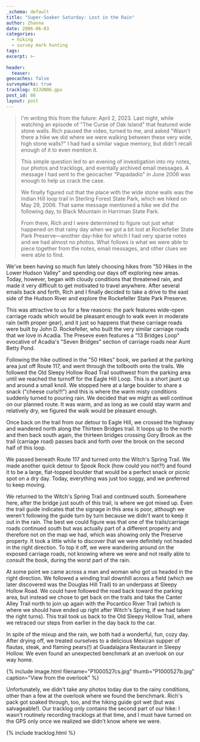 ```yaml
---
_schema: default
title: "Super-Soaker Saturday: Lost in the Rain"
author: Zhanna
date: 2006-06-03
categories:
  - hiking
  - survey mark hunting
tags:
excerpt: >- 
   
header:
  teaser:
geocaches: false
surveymarks: true
tracklog: 03JUN06.gpx
post_id: 86
layout: post                                                              
---      
```


> I'm writing this from the future: April 2, 2023. Last night, while watching an episode of "The Curse of Oak Island" that featured wide stone walls. Rich paused the video, turned to me, and asked "Wasn't there a hike we did where we were walking between these very wide, high stone walls?" I had had a similar vague memory, but didn't recall enough of it to even mention it. 
> 
> This simple question led to an evening of investigation into my notes, our photos and tracklogs, and eventally archived email messages. A message I had sent to the geocacher "Papadadio" in June 2006 was enough to help us crack the case. 
> 
> We finally figured out that the place with the wide stone walls was the Indian Hill loop trail in Sterling Forest State Park, which we hiked on May 29, 2006. That same message mentioned a hike we did the following day, to Black Mountain in Harriman State Park. 
> 
> From there, Rich and I were determined to figure out just what happened on that rainy day when we got a bit lost at Rockefeller State Park Preserve—another day-hike for which I had very sparse notes and we had almost no photos. What follows is what we were able to piece together from the notes, email messages, and other clues we were able to find. 

We've been having so much fun lately choosing hikes from "50 Hikes in the Lower Hudson Valley" and spending our days off exploring new areas. Today, however, began with cloudy conditions that threatened rain, and made it very difficult to get motivated to travel anywhere. After several emails back and forth, Rich and I finally decided to take a drive to the east side of the Hudson River and explore the Rockefeller State Park Preserve.

This was attractive to us for a few reasons: the park features wide-open carriage roads which would be pleasant enough to walk even in moderate rain (with proper gear), and it just so happens that these carriage roads were built by John D. Rockefeller, who built the very similar carriage roads that we love in Acadia. The Preseve even features a "13 Bridges Loop" evocative of Acadia's "Seven Bridges" section of carriage roads near Aunt Betty Pond.

Following the hike outlined in the "50 Hikes" book, we parked at the parking area just off Route 117, and went through the tollbooth onto the trails.  We followed the Old Sleepy Hollow Road Trail southwest from the parking area until we reached the turnoff for the Eagle Hill Loop. This is a short jaunt up and around a small knoll. We stopped here at a large boulder to share a snack ("cheese curls!!!") and this is where the warm misty conditions suddenly turned to pouring rain. We decided that we might as well continue on our planned route. It was warm, and as long as we could stay warm and relatively dry, we figured the walk would be pleasant enough.

Once back on the trail from our detour to Eagle Hill, we crossed the highway and wandered north along the Thirteen Bridges trail. It loops up to the north and then back south again, the thirteen bridges crossing Gory Brook as the trail (carriage road) passes back and forth over the brook on the second half of this loop.

We passed beneath Route 117 and turned onto the Witch's Spring Trail. We made another quick detour to Spook Rock (how could you not?!) and found it to be a large, flat-topped boulder that would be a perfect snack or picnic spot on a dry day. Today, everything was just too soggy, and we preferred to keep moving.

We returned to the Witch's Spring Trail and continued south. Somewhere here, after the bridge just south of this trail, is where we got mixed up. Even the trail guide indicates that the signage in this area is poor, although we weren't following the guide turn by turn because we didn't want to keep it out in the rain. The best we could figure was that one of the trails/carriage roads continued south but was actually part of a different property and therefore not on the map we had, which was showing only the Preserve property. It took a little while to discover that we were definitely not headed in the right direction. To top it off, we were wandering around on the exposed carriage roads, not knowing where we were and not really able to consult the book, during the worst part of the rain.

At some point we came across a man and woman who got us headed in the right direction. We followed a winding trail downhill across a field (which we later discovered was the Douglas Hill Trail) to an underpass at Sleepy Hollow Road. We could have followed the road back toward the parking area, but instead we chose to get back on the trails and take the Canter Alley Trail north to join up again with the Pocantico River Trail (which is where we should have ended up right after Witch's Spring, if we had taken the right turns). This trail took us back to the Old Sleepy Hollow Trail, where we retraced our steps from earlier in the day back to the car. 

In spite of the mixup and the rain, we both had a wonderful, fun, cozy day. After drying off, we treated ourselves to a delicious Mexican supper of flautas, steak, and flaming pears(!) at Guadalajara Restaurant in Sleepy Hollow. We even found an unexpected benchmark at an overlook on our way home.

{% include image.html filename="P1000527cs.jpg" thumb="P1000527b.jpg" caption="View from the overlook" %}

Unfortunately, we didn't take any photos today due to the rainy conditions, other than a few at the overlook where we found the benchmark. Rich's pack got soaked through, too, and the hiking guide got wet (but was salvageable!). Our tracklog only contains the second part of our hike: I wasn't routinely recording tracklogs at that time, and I must have turned on the GPS only once we realized we didn't know where we were.

<!-- Rockefeller State Park Preserve.  Warm, lovely walk in misty conditions, then pouring rain.  Shared a snack ("cheese curls!!!") and then the rain began.  Stopping and starting all day long.  Got lost on the carriage roads during the worst part of the rain.  (Give directions from woman and man and show which way we went.)  Still very cozy and fun day.   Excellent dinner at the Mexican restaurant - flautas and steak and flaming pears!!! (Guadalajara?) -->

{% include tracklog.html %}

<!-- Rockefeller State Park Preserve:

6/4/06: I didn't have a chance to try to figure anything out yet.  I'm certainly still curious.  Where do you think we went wrong?  Did we make a wrong turn?  

Well, it’s hard to tell exactly.  The very point where we went wrong is the only part I’m not absolutely sure of (and would like to discuss with you, because maybe together we’ll be able to work it out for certain).  I have a guess that we made a wrong turn after the bridge just south of the Witch’s Spring Trail, and I can see exactly where we ended up after we made the mistake, but I don’t see or recall just what we did at the screw-up point.


6/4/06: You're probably right.  Just wondering if you found that hill/field with the winding trail down it to the underpass at Sleepy Hollow Road.

Yep!  Actually, that was the first thing I found, and then I traced our route back from there.  Everything kinda makes sense now—except why there were no trail or boundary markers, and why the map excluded so much!

I can't think of any places where we were off the trail, other that at Eagle Hill Loop when we sat at the rocks and had a snack.   -->